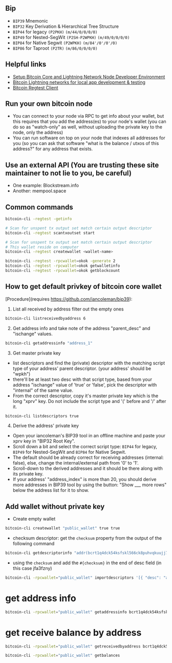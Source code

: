 ## Bip

- `BIP39` Mnemonic
- `BIP32` Key Derivation & Hierarchical Tree Structure
- `BIP44` for legacy `(P2PKH)` `(m/44/0/0/0/0)`
- `BIP49` for Nested-SegWit `(P2SH-P2WPKH)` `(m/49/0/0/0/0)`
- `BIP84` for Native Segwit `(P2WPKH)` `(m/84'/0'/0'/0)`
- `BIP86` for Taproot `(P2TR)` `(m/86/0/0/0/0)`

## Helpful links

- [Setup Bitcoin Core and Lightning Network Node Developer Environment](./bitcoin-env-setup.md)
- [Bitcoin Lightning networks for local app development & testing](https://github.com/jamaljsr/polar)
- [Bitcoin Regtest Client](https://github.com/bitcoinjs/regtest-client)


## Run your own bitcoin node

- You can connect to your node via RPC to get info about your wallet, but this requires that you add the address(es) to your node's wallet (you can do so as "watch-only" as well, without uploading the private key to the node, only the address)
- You can run software on top on your node that indexes all addresses for you (so you can ask that software "what is the balance / utxos of this address?" for any address that exists.


## Use an external API (You are trusting these site maintainer to not lie to you, be careful)

- One example: Blockstream.info
- Another: mempool.space


## Common commands

```bash
bitcoin-cli -regtest -getinfo

# Scan for unspent tx output set match certain output descriptor
bitcoin-cli -regtest scantxoutset start

# Scan for unspent tx output set match certain output descriptor
# This wallet reside on computer
bitcoin-cli -regtest createwallet <wallet-name>

bitcoin-cli -regtest -rpcwallet=okok -generate 2
bitcoin-cli -regtest -rpcwallet=okok getwalletinfo
bitcoin-cli -regtest -rpcwallet=okok getblockcount
```


## How to get default privkey of bitcoin core wallet

[Procedure](requires https://github.com/iancoleman/bip39):

1. List all received by address filter out the empty ones
```bash
bitcoin-cli listreceivedbyaddress 6
```

2. Get address info and take note of the address "parent_desc" and "ischange" values.
```bash
bitcoin-cli getaddressinfo "address_1"
```

3. Get master private key
- list descriptors and find the (private) descriptor with the matching script type of your address' parent descriptor. (your address' should be "wpkh")
- there'll be at least two desc with that script type, based from your address "ischange" value of 'true' or 'false', pick the descriptor with "internal" of the same value.
- From the correct descriptor, copy it's master private key which is the long "xprv" key. Do not include the script type and '(' before and '/' after it.
```bash
bitcoin-cli listdescriptors true
```

4. Derive the address' private key
- Open your iancoleman's BIP39 tool in an offline machine and paste your xprv key in "BIP32 Root Key".
- Scroll down a bit and select the correct script type: `BIP44` for legacy, `BIP49` for Nested-SegWit and `BIP84` for Native Segwit.
- The default should be already correct for receiving addresses (internal: false), else, change the internal/external path from '0' to '1'.
- Scroll-down to the derived addresses and it should be there along with its private key.
- If your address' "address_index" is more than 20, you should derive more addresses in BIP39 tool by using the button: "Show ___ more rows" below the address list for it to show.


## Add wallet without private key

- Create empty wallet 
```bash
bitcoin-cli createwallet "public_wallet" true true
```

- checksum descriptor: get the `checksum` property from the output of the following command
```bash
bitcoin-cli getdescriptorinfo "addr(bcrt1q4dck54ksfskl566ck8puhvqkuujj7djjjrldmd)"
```

- using the `checksum` and add the `#{checksum}` in the end of desc field (in this case jfa3fzny)
```bash
bitcoin-cli -rpcwallet="public_wallet" importdescriptors '[{ "desc": "addr(bcrt1q4dck54ksfskl566ck8puhvqkuujj7djjjrldmd)#jfa3fzny", "watchonly":true, "timestamp": "now"}]'
```

# get address info
```bash
bitcoin-cli -rpcwallet="public_wallet" getaddressinfo bcrt1q4dck54ksfskl566ck8puhvqkuujj7djjjrldmd
```

# get receive balance by address
```bash
bitcoin-cli -rpcwallet="public_wallet" getreceivedbyaddress bcrt1q4dck54ksfskl566ck8puhvqkuujj7djjjrldmd 6

bitcoin-cli -rpcwallet="public_wallet" getbalances
```
